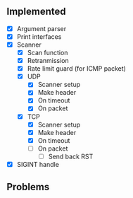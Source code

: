 ## Implemented
- [x] Argument parser
- [x] Print interfaces
- [x] Scanner
    - [x] Scan function
    - [x] Retranmission
    - [x] Rate limit guard (for ICMP packet)
    - [x] UDP
        - [x] Scanner setup
        - [x] Make header
        - [x] On timeout
        - [x] On packet
    - [x] TCP
        - [x] Scanner setup
        - [x] Make header
        - [x] On timeout
        - [ ] On packet
            - [ ] Send back RST
- [x] SIGINT handle

## Problems
